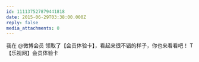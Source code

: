 ```yaml
---
id: 111137527879441818
date: 2015-06-29T03:38:00.000Z
reply: false
media_attachments: 0
---
```


我在 @微博会员 领取了【会员体验卡】，看起来很不错的样子，你也来看看吧！ T【乐视网】会员体验卡 ​​​​

